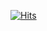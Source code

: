 [![Hits](https://hits.seeyoufarm.com/api/count/incr/badge.svg?url=https%3A%2F%2F94chl.github.io%2F00RK%2F&count_bg=%2379C83D&title_bg=%23555555&icon=&icon_color=%23E7E7E7&title=hits&edge_flat=false)](https://hits.seeyoufarm.com)
